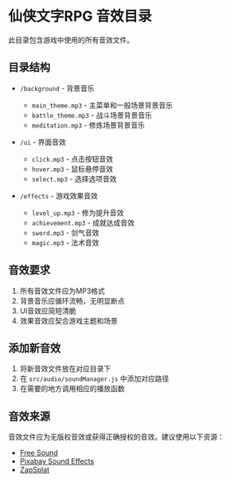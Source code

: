 # 仙侠文字RPG 音效目录

此目录包含游戏中使用的所有音效文件。

## 目录结构

- `/background` - 背景音乐
  - `main_theme.mp3` - 主菜单和一般场景背景音乐
  - `battle_theme.mp3` - 战斗场景背景音乐
  - `meditation.mp3` - 修炼场景背景音乐

- `/ui` - 界面音效
  - `click.mp3` - 点击按钮音效
  - `hover.mp3` - 鼠标悬停音效
  - `select.mp3` - 选择选项音效

- `/effects` - 游戏效果音效
  - `level_up.mp3` - 修为提升音效
  - `achievement.mp3` - 成就达成音效
  - `sword.mp3` - 剑气音效
  - `magic.mp3` - 法术音效

## 音效要求

1. 所有音效文件应为MP3格式
2. 背景音乐应循环流畅，无明显断点
3. UI音效应简短清脆
4. 效果音效应契合游戏主题和场景

## 添加新音效

1. 将新音效文件放在对应目录下
2. 在 `src/audio/soundManager.js` 中添加对应路径
3. 在需要的地方调用相应的播放函数

## 音效来源

音效文件应为无版权音效或获得正确授权的音效。建议使用以下资源：

- [Free Sound](https://freesound.org/)
- [Pixabay Sound Effects](https://pixabay.com/sound-effects/)
- [ZapSplat](https://www.zapsplat.com/) 